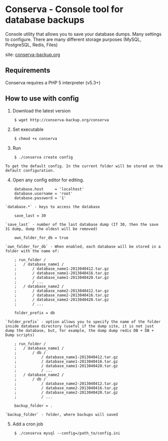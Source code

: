 Conserva - Console tool for database backups
========================================

Console utility that allows you to save your database dumps. Many settings to 
configure. There are many different storage purposes (MySQL, PostgreSQL, Redis, 
Files) 

site: [conserva-backup.org](http://conserva-backup.org)

Requirements
-------------------------------

Conserva requires a PHP 5 interpreter (v5.3+)

How to use with config
-------------------------------

1. Download the latest version
```shell
    $ wget http://conserva-backup.org/conserva
```

2. Set executable
```shell
    $ chmod +x conserva
```

3. Run
```shell
    $ ./conserva create config
```
    To get the default config. In the current folder will be stored on the default configuration.

4. Open any config editor for editing.
```shell
    database.host     = 'localhost'
    database.username = 'root'
    database.password = '1'
```
    `database.*` - keys to access the database
```shell
    save_last = 30
```
    `save_last` - number of the last database dump (If 30, then the save 31 dump, dump the oldest will be removed)
```shell
    own_folder_for_db = true
```
    `own_folder_for_db` - When enabled, each database will be stored in a folder with the name of:
```shell
    ; run_folder /
    ;   / database_name1 /
    ;       / database_name1-2013040412.tar.gz
    ;       / database_name1-2013040416.tar.gz
    ;       / database_name1-2013040420.tar.gz
    ;       / ...
    ;   / database_name2 /
    ;       / database_name2-2013040412.tar.gz
    ;       / database_name2-2013040416.tar.gz
    ;       / database_name2-2013040420.tar.gz
    ;       / ...
```
```shell
    folder_prefix = db
```
    `folder_prefix` - option allows you to specify the name of the folder inside database directory (useful if the dump site, it is not just dump the database, but, for example, the dump dump redis DB + DB + Dump scripts)
```shell
    ; run_folder /
    ;   / database_name1 /
    ;       / db /
    ;           / database_name1-2013040412.tar.gz
    ;           / database_name1-2013040416.tar.gz
    ;           / database_name1-2013040420.tar.gz
    ;           / ...
    ;   / database_name2 /
    ;       / db /
    ;           / database_name2-2013040412.tar.gz
    ;           / database_name2-2013040416.tar.gz
    ;           / database_name2-2013040420.tar.gz
    ;           / ...
```
```shell
    backup_folder = .
```
    `backup_folder` - folder, where backups will saved

5. Add a cron job
```shell
    $ ./conserva mysql --config=/path_to/config.ini
```
